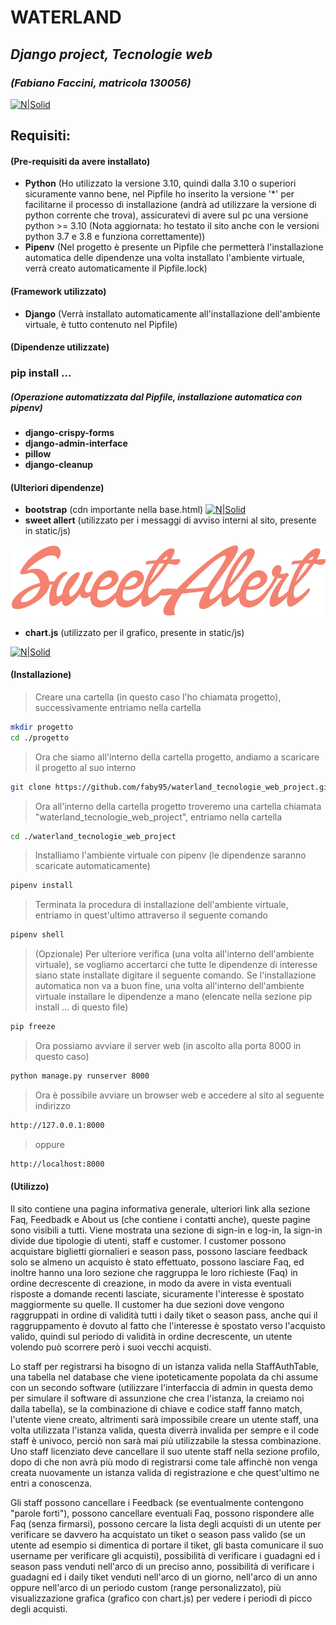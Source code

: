 # WATERLAND
## _Django project, Tecnologie web_
### _(Fabiano Faccini, matricola 130056)_

[![N|Solid](https://images.g2crowd.com/uploads/product/image/social_landscape/social_landscape_505df21738edbe9baababa9d60be291d/github.png)](https://github.com/faby95/waterland_tecnologie_web_project)

## Requisiti:
#### (Pre-requisiti da avere installato)
* __Python__ (Ho utilizzato la versione 3.10, quindi dalla 3.10 o superiori sicuramente vanno bene, nel Pipfile ho inserito la versione '*' per facilitarne il processo di installazione (andrà ad utilizzare la versione di python corrente che trova), assicuratevi di avere sul pc una versione python >= 3.10 (Nota aggiornata: ho testato il sito anche con le versioni python 3.7 e 3.8 e funziona correttamente))
* __Pipenv__ (Nel progetto è presente un Pipfile che permetterà l'installazione automatica delle dipendenze una volta installato l'ambiente virtuale, verrà creato automaticamente il Pipfile.lock)
#### (Framework utilizzato)
* __Django__ (Verrà installato automaticamente all'installazione dell'ambiente virtuale, è tutto contenuto nel Pipfile)
#### (Dipendenze utilizzate)  
### pip install ... 
##### (Operazione automatizzata dal Pipfile, installazione automatica con pipenv)
* __django-crispy-forms__
* __django-admin-interface__
* __pillow__
* __django-cleanup__
#### (Ulteriori dipendenze)
* __bootstrap__ (cdn importante nella base.html) [![N|Solid](https://www.geekandjob.com/uploads/wiki/40d4cef4ffedd6c9d9ac006932092638.png)](https://getbootstrap.com/docs/4.3/getting-started/introduction/)
* __sweet allert__ (utilizzato per i messaggi di avviso interni al sito, presente in static/js)

[![N|Solid](https://raw.githubusercontent.com/t4t5/sweetalert/e3c2085473a0eb5a6b022e43eb22e746380bb955/assets/logotype.png)](https://sweetalert.js.org/guides/)
* __chart.js__ (utilizzato per il grafico, presente in static/js)

[![N|Solid](https://camo.githubusercontent.com/9be0208aa516b4d1976412d27e9f73d851ea253f8ee005a0b600939f841bba8b/68747470733a2f2f7777772e63686172746a732e6f72672f6d656469612f6c6f676f2d7469746c652e737667)](https://www.chartjs.org/)

#### (Installazione) 
> Creare una cartella (in questo caso l'ho chiamata progetto), successivamente entriamo nella cartella
```sh
mkdir progetto
cd ./progetto
```
> Ora che siamo all'interno della cartella progetto, andiamo a scaricare il progetto al suo interno
```sh
git clone https://github.com/faby95/waterland_tecnologie_web_project.git
```
> Ora all'interno della cartella progetto troveremo una cartella chiamata "waterland_tecnologie_web_project", entriamo nella cartella
```sh
cd ./waterland_tecnologie_web_project
```
> Installiamo l'ambiente virtuale con pipenv (le dipendenze saranno scaricate automaticamente)
```sh
pipenv install
```
> Terminata la procedura di installazione dell'ambiente virtuale, entriamo in quest'ultimo attraverso il seguente comando
```sh
pipenv shell
```
> (Opzionale) Per ulteriore verifica (una volta all'interno dell'ambiente virtuale), se vogliamo accertarci che tutte le dipendenze di interesse siano state installate digitare il seguente comando. Se l'installazione automatica non va a buon fine, una volta all'interno dell'ambiente virtuale installare le dipendenze a mano (elencate nella sezione pip install ... di questo file)
```sh
pip freeze
```
> Ora possiamo avviare il server web (in ascolto alla porta 8000 in questo caso)
```sh
python manage.py runserver 8000
```
> Ora è possibile avviare un browser web e accedere al sito al seguente indirizzo
```sh
http://127.0.0.1:8000
```
> oppure
```sh
http://localhost:8000
```
#### (Utilizzo)
Il sito contiene una pagina informativa generale, ulteriori link alla sezione Faq, Feedbadk e About us (che contiene i contatti anche), queste pagine sono visibili a tutti.
Viene mostrata una sezione di sign-in e log-in, la sign-in divide due tipologie di utenti, staff e customer.
I customer possono acquistare biglietti giornalieri e season pass, possono lasciare feedback solo se almeno un acquisto è stato effettuato, possono lasciare Faq, ed inoltre hanno una loro sezione che raggruppa le loro richieste (Faq) in ordine decrescente di creazione, in modo da avere in vista eventuali risposte a domande recenti lasciate, sicuramente l'interesse è spostato maggiormente su quelle.
Il customer ha due sezioni dove vengono raggruppati in ordine di validità tutti i daily tiket o season pass, anche qui il raggruppamento è dovuto al fatto che l'interesse è spostato verso l'acquisto valido, quindi sul periodo di validità in ordine decrescente, un utente volendo può scorrere però i suoi vecchi acquisti.

Lo staff per registrarsi ha bisogno di un istanza valida nella StaffAuthTable, una tabella nel database che viene ipoteticamente popolata da chi assume con un secondo software (utilizzare l'interfaccia di admin in questa demo per simulare il software di assunzione che crea l'istanza, la creiamo noi dalla tabella), se la combinazione di chiave e codice staff fanno match, l'utente viene creato, altrimenti sarà impossibile creare un utente staff, una volta utilizzata l'istanza valida, questa diverrà invalida per sempre e il code staff è univoco, perciò non sarà mai più utilizzabile la stessa combinazione. Uno staff licenziato deve cancellare il suo utente staff nella sezione profilo, dopo di che non avrà più modo di registrarsi come tale affinchè non venga creata nuovamente un istanza valida di registrazione e che quest'ultimo ne entri a conoscenza.

Gli staff possono cancellare i Feedback (se eventualmente contengono "parole forti"), possono cancellare eventuali Faq, possono rispondere alle Faq (senza firmarsi), possono cercare la lista degli acquisti di un utente per verificare se davvero ha acquistato un tiket o season pass valido (se un utente ad esempio si dimentica di portare il tiket, gli basta comunicare il suo username per verificare gli acquisti), possibilità di verificare i guadagni ed i season pass venduti nell'arco di un preciso anno, possibilità di verificare i guadagni ed i daily tiket venduti nell'arco di un giorno, nell'arco di un anno oppure nell'arco di un periodo custom (range personalizzato), più visualizzazione grafica (grafico con chart.js) per vedere i periodi di picco degli acquisti.


